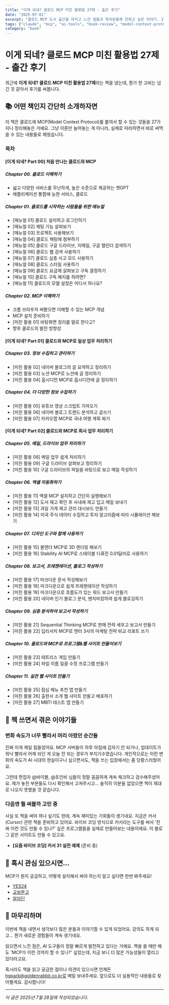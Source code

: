 ```yaml
---
title: "이게 되네? 클로드 MCP 미친 활용법 27제 - 출간 후기"
date: "2025-07-01"
excerpt: "클로드 MCP 도서 출간을 마치고 느낀 점들과 독자분들께 전하고 싶은 이야기. 27가지 실전 활용법과 책 쓰면서 겪은 이야기까지 솔직하게 정리해봤습니다."
tags: ["claude", "mcp", "ai-tools", "book-review", "model-context-protocol"]
category: "book"
---
```


# 이게 되네? 클로드 MCP 미친 활용법 27제 - 출간 후기

최근에 **이게 되네? 클로드 MCP 미친 활용법 27제**라는 책을 냈는데, 뭔가 한 고비는 넘긴 것 같아서 후기를 써봅니다.

## 📚 어떤 책인지 간단히 소개하자면

이 책은 클로드에 MCP(Model Context Protocol)를 붙여서 할 수 있는 것들을 27가지나 정리해놓은 거예요. 그냥 이론만 늘어놓는 게 아니라, 실제로 따라하면서 바로 써먹을 수 있는 내용들로 채웠습니다. 

### 목차

#### [이게 되네? Part 00] 처음 만나는 클로드와 MCP

##### **Chapter 00. 클로드 이해하기**
  - 넓고 다양한 서비스를 무난하게, 높은 수준으로 제공하는 챗GPT
  - 애플리케이션 통합에 능한 서비스, 클로드

##### **Chapter 01. 클로드를 시작하는 사람들을 위한 매뉴얼**
  - [매뉴얼 01] 클로드 설치하고 로그인하기
  - [매뉴얼 02] 채팅 기능 살펴보기
  - [매뉴얼 03] 프로젝트 사용해보기
  - [매뉴얼 04] 클로드 채팅에 첨부하기
  - [매뉴얼 05] 클로드 구글 드라이브, 지메일, 구글 캘린더 검색하기
  - [매뉴얼 06] 클로드 웹 검색 사용하기
  - [매뉴얼 07] 클로드 심층 사고 모드 사용하기
  - [매뉴얼 08] 클로드 스타일 사용하기
  - [매뉴얼 09] 클로드 요금제 살펴보고 구독 결정하기
  - [매뉴얼 10] 클로드 구독 해지를 하려면?
  - [매뉴얼 11] 클로드의 모델 설정은 어디서 하나요?

##### **Chapter 02. MCP 이해하기**
  - 크롬 브라우저 써봤으면 이해할 수 있는 MCP 개념
  - MCP 설치 준비하기
  - [미친 활용 01] 바탕화면 정리를 말로 한다고?
  - 향후 클로드의 발전 방향성

#### [이게 되네? Part 01] 클로드와 MCP로 일상 업무 처리하기

##### **Chapter 03. 정보 수집하고 관리하기**
  - [미친 활용 02] 네이버 블로그의 글 요약하고 정리하기
  - [미친 활용 03] 노션 MCP로 노션에 글 정리하기
  - [미친 활용 04] 옵시디언 MCP로 옵시디언에 글 정리하기

##### **Chapter 04. 더 다양한 정보 수집하기**
  - [미친 활용 05] 유튜브 영상 스크립트 가져오기
  - [미친 활용 06] 네이버 블로그 트렌드 분석하고 글쓰기
  - [미친 활용 07] 카카오맵 MCP로 국내 여행 계획 짜기

#### [이게 되네? Part 02] 클로드와 MCP로 회사 업무 처리하기

##### **Chapter 05. 메일, 드라이브 업무 처리하기**
  - [미친 활용 08] 메일 업무 쉽게 처리하기
  - [미친 활용 09] 구글 드라이브 살펴보고 정리하기
  - [미친 활용 10] 구글 드라이브의 파일을 바탕으로 보고 메일 작성하기

##### **Chapter 06. 엑셀 자동화하기**
  - [미친 활용 11] 엑셀 MCP 설치하고 간단히 실행해보기
  - [미친 활용 12] 도서 재고 확인 후 사내에 재고 입고 메일 보내기
  - [미친 활용 13] 과일 가게 재고 관리 대시보드 만들기
  - [미친 활용 14] 미국 주식 데이터 수집하고 투자 알고리즘에 따라 시뮬레이션 해보기

##### **Chapter 07. 디자인 도구와 함께 사용하기**
  - [미친 활용 15] 블렌더 MCP로 3D 렌더링 해보기
  - [미친 활용 16] Stability AI MCP로 스테이블 디퓨전 0.01달러로 사용하기

##### **Chapter 08. 보고서, 프레젠테이션, 블로그 작성하기**
  - [미친 활용 17] 마크다운 문서 작성해보기
  - [미친 활용 18] 마크다운으로 쉽게 프레젠테이션 작성하기
  - [미친 활용 19] 마크다운으로 흐름도가 있는 워드 보고서 만들기
  - [미친 활용 20] 네이버 인기 블로그 분석, 벤치마킹하여 쉽게 블로깅하기

##### **Chapter 09. 심층 분석하여 보고서 작성하기**
  - [미친 활용 21] Sequential Thinking MCP로 판매 전략 세우고 보고서 만들기
  - [미친 활용 22] 딥리서치 MCP로 엔터 3사의 마케팅 전략 비교 리포트 쓰기

##### **Chapter 10. 클로드와 MCP로 프로그램&웹 사이트 만들어보기**
  - [미친 활용 23] 테트리스 게임 만들기
  - [미친 활용 24] 파일 이름 일괄 수정 프로그램 만들기

##### **Chapter 11. 실전 웹 사이트 만들기**
  - [미친 활용 25] 점심 메뉴 추천 앱 만들기
  - [미친 활용 26] 출판사 소개 웹 사이트 만들고 배포하기
  - [미친 활용 27] MBTI 테스트 앱 만들기

## 🎯 책 쓰면서 겪은 이야기들

### 변화 속도가 너무 빨라서 머리 아팠던 순간들

진짜 이게 제일 힘들었어요. MCP 서버들이 하루 아침에 갑자기 안 되거나, 업데이트가 워낙 빨라서 어제 되던 게 오늘 안 되는 경우가 부지기수였습니다. 개인적으로는 이런 변화의 속도가 AI 시대의 현실이구나 싶으면서도, 책을 쓰는 입장에서는 좀 당황스러웠어요.

그런데 편집자 @바이블, @토인비 님들이 정말 꼼꼼하게 계속 체크하고 검수해주셨어요. 제가 놓친 부분들도 다시 확인해서 고쳐주시고... 솔직히 이분들 없었으면 책이 제대로 나오지 못했을 것 같습니다.

### 다음엔 뭘 써볼까 고민 중

사실 또 책을 써야 하나 싶기도 한데, 계속 재미있는 기회들이 생기네요. 지금은 커서(Cursor) 관련 책을 준비하고 있어요. 바이브 코딩 방식으로 커서라는 도구를 써서 '진짜 이런 것도 만들 수 있나?' 싶은 프로그램들을 실제로 만들어보는 내용이에요. 이 블로그 같은 사이트도 만들 수 있고요.

- **[요즘 바이브 코딩] 커서 31 실전 예제** (준비 중)

## 📖 혹시 관심 있으시면...

MCP가 뭔지 궁금하고, 어떻게 설치해서 써야 하는지 알고 싶다면 한번 봐주세요!

- [YES24](https://www.yes24.com/product/goods/147957269)
- [교보문고](https://product.kyobobook.co.kr/detail/S000216878225)
- [알라딘](https://www.aladin.co.kr/shop/wproduct.aspx?ItemId=366531111)

## 🙏 마무리하며

이번에 책을 내면서 생각보다 많은 분들과 이야기할 수 있게 되었어요. 강의도 하게 되고... 뭔가 새로운 경험들이 계속 생기네요.

읽으면서 느낀 점은, AI 도구들이 정말 빠르게 발전하고 있다는 거예요. 책을 쓸 때만 해도 'MCP가 이런 것까지 할 수 있나?' 싶었는데, 지금 보니 더 많은 가능성들이 열리고 있더라고요.

혹시라도 책을 읽고 궁금한 점이나 의견이 있으시면 언제든 hgpark@goldenrabbit.co.kr로 메일 보내주세요. 앞으로도 더 실용적인 내용들로 찾아뵐게요. 감사합니다!

---
*이 글은 2025년 7월 28일에 작성되었습니다.*